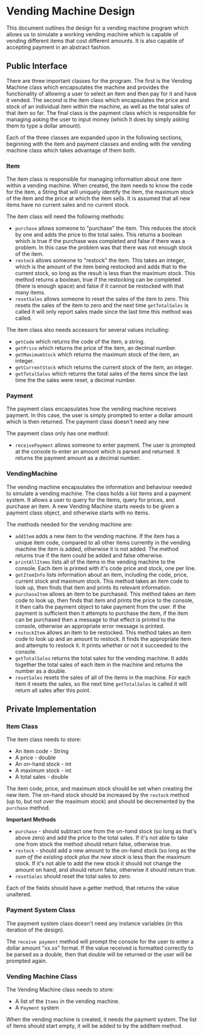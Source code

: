 # Vending Machine Design

This document outlines the design for a vending machine program which allows us to simulate a working vending machine which is capable of vending different items that cost different amounts. It is also capable of accepting payment in an abstract fashion.

## Public Interface

There are three important classes for the program. The first is the Vending Machine class which encapsulates the machine and provides the functionality of allowing a user to select an item and then pay for it and have it vended. The second is the item class which encapsulates the price and stock of an individual item within the machine, as well as the total sales of that item so far. The final class is the payment class which is responsible for managing asking the user to input money (which it does by simply asking them to type a dollar amount).

Each of the three classes are expanded upon in the following sections, beginning with the item and payment classes and ending with the vending machine class which takes advantage of them both.

### Item

The item class is responsible for managing information about one item within a vending machine. When created, the item needs to know the code for the item, a String that will uniquely identify the item, the maximum stock of the item and the price at which the item sells. It is assumed that all new items have no current sales and no current stock.

The item class will need the following methods:

* `purchase` allows someone to "purchase" the item. This reduces the stock by one and adds the price to the total sales. This returns a boolean which is true if the purchase was completed and false if there was a problem. In this case the problem was that there was not enough stock of the item.
* `restock` allows someone to "restock" the item. This takes an integer, which is the amount of the item being restocked and adds that to the current stock, so long as the result is less than the maximum stock. This method returns a boolean, true if the restocking can be completed (there is enough space) and false if it cannot be restocked with that many items.
* `resetSales` allows someone to reset the sales of the item to zero. This resets the sales of the item to zero and the next time `getTotalSales` is called it will only report sales made since the last time this method was called. 

The item class also needs accessors for several values including:
* `getCode` which returns the code of the item, a string.
* `getPrice` which returns the price of the item, an decimal number.
* `getMaximumStock` which returns the maximum stock of the item, an integer.
* `getCurrentStock` which returns the current stock of the item, an integer.
* `getTotalSales` which returns the total sales of the items since the last time the the sales were reset, a decimal number.

### Payment

The payment class encapsulates how the vending machine receives payment. In this case, the user is simply prompted to enter a dollar amount which is then returned. The payment class doesn't need any new 

The payment class only has one method:

* `receivePayment` allows someone to enter payment. The user is prompted at the console to enter an amount which is parsed and returned. It returns the payment amount as a decimal number.

### VendingMachine

The vending machine encapsulates the information and behaviour needed to simulate a vending machine. The class holds a list items and a payment system. It allows a user to query for the items, query for prices, and purchase an item. A new Vending Machine starts needs to be given a payment class object, and otherwise starts with no items.

The methods needed for the vending machine are:
* `addItem` adds a new item to the vending machine. If the item has a unique item code, compared to all other items currently in the vending machine the item is added, otherwise it is not added. The method returns true if the item could be added and false otherwise.
* `printAllItems` lists all of the items in the vending machine to the console. Each item is printed with it's code price and stock, one per line.
* `getItemInfo` lists information about an item, including the code, price, current stock and maximum stock. This method takes an item code to look up, then finds that item and prints its relevant information.
* `purchaseItem` allows an item to be purchased. This method takes an item code to look up, then finds that item and prints the price to the console, it then calls the payment object to take payment from the user. If the payment is sufficient then it attempts to purchase the item, if the item can be purchased then a message to that effect is printed to the console, otherwise an appropriate error message is printed.
* `restockItem` allows an item to be restocked. This method takes an item code to look up and an amount to restock. It finds the appropriate item and attempts to restock it. It prints whether or not it succeeded to the console.
* `getTotalSales` returns the total sales for the vending machine. It adds together the total sales of each item in the machine and returns the number as a double.
* `resetSales` resets the sales of all of the items in the machine. For each item it resets the sales, so the next time `getTotalSales` is called it will return all sales after this point.

## Private Implementation

### Item Class

The item class needs to store:
* An item code - String
* A price - double
* An on-hand stock - int
* A maximum stock - int
* A total sales - double

The item code, price, and maximum stock should be set when creating the new item. The on-hand stock should be increased by the `restock` method (up to, but not over the maximum stock) and should be decremented by the `purchase` method. 

**Important Methods**
* `purchase` - should subtract one from the on-hand stock (so long as that's above zero) and add the price to the total sales. If it's not able to take one from stock the method should return false, otherwise true.
* `restock` - should add a new amount to the on-hand stock (so long as the *sum of the existing stock plus the new stock* is less than the maximum stock. If it's not able to add the new stock it should not change the amount on hand, and should return false, otherwise it should return true.
* `resetSales` should reset the total sales to zero. 

Each of the fields should have a getter method, that returns the value unaltered.
 
 ### Payment System Class
 
 The payment system class doesn't need any instance variables (in this iteration of the design).
 
 The `receive payment` method will prompt the console for the user to enter a dollar amount "xx.xx" format. If the value received is formatted correctly to be parsed as a double, then that double will be returned or the user will be prompted again.
 
 ### Vending Machine Class
 
 The Vending Machine class needs to store:
* A list of the `Items` in the vending machine.
* A `Payment` system

When the vending machine is created, it needs the payment system. The list of items should start empty, it will be added to by the addItem method.

